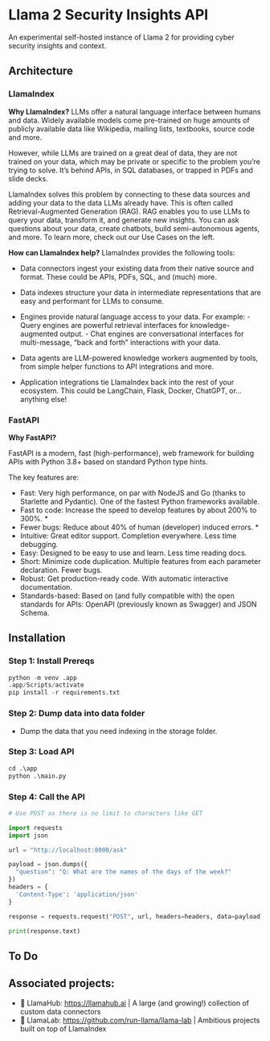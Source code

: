 # Llama 2 Security Insights API
An experimental self-hosted instance of Llama 2 for providing cyber security insights and context.

## Architecture

### LlamaIndex

**Why LlamaIndex?**
LLMs offer a natural language interface between humans and data. Widely available models come pre-trained on huge amounts of publicly available data like Wikipedia, mailing lists, textbooks, source code and more.

However, while LLMs are trained on a great deal of data, they are not trained on your data, which may be private or specific to the problem you’re trying to solve. It’s behind APIs, in SQL databases, or trapped in PDFs and slide decks.

LlamaIndex solves this problem by connecting to these data sources and adding your data to the data LLMs already have. This is often called Retrieval-Augmented Generation (RAG). RAG enables you to use LLMs to query your data, transform it, and generate new insights. You can ask questions about your data, create chatbots, build semi-autonomous agents, and more. To learn more, check out our Use Cases on the left.

**How can LlamaIndex help?**
LlamaIndex provides the following tools:

- Data connectors ingest your existing data from their native source and format. These could be APIs, PDFs, SQL, and (much) more.

- Data indexes structure your data in intermediate representations that are easy and performant for LLMs to consume.

- Engines provide natural language access to your data. For example: - Query engines are powerful retrieval interfaces for knowledge-augmented output. - Chat engines are conversational interfaces for multi-message, “back and forth” interactions with your data.

- Data agents are LLM-powered knowledge workers augmented by tools, from simple helper functions to API integrations and more.

- Application integrations tie LlamaIndex back into the rest of your ecosystem. This could be LangChain, Flask, Docker, ChatGPT, or… anything else!

### FastAPI

**Why FastAPI?**

FastAPI is a modern, fast (high-performance), web framework for building APIs with Python 3.8+ based on standard Python type hints.

The key features are:

- Fast: Very high performance, on par with NodeJS and Go (thanks to Starlette and Pydantic). One of the fastest Python frameworks available.
- Fast to code: Increase the speed to develop features by about 200% to 300%. *
- Fewer bugs: Reduce about 40% of human (developer) induced errors. *
- Intuitive: Great editor support. Completion everywhere. Less time debugging.
- Easy: Designed to be easy to use and learn. Less time reading docs.
- Short: Minimize code duplication. Multiple features from each parameter declaration. Fewer bugs.
- Robust: Get production-ready code. With automatic interactive documentation.
- Standards-based: Based on (and fully compatible with) the open standards for APIs: OpenAPI (previously known as Swagger) and JSON Schema.

## Installation

### Step 1: Install Prereqs

```python
python -m venv .app
.app/Scripts/activate
pip install -r requirements.txt
```

### Step 2: Dump data into data folder

- Dump the data that you need indexing in the storage folder.

### Step 3: Load API

```python
cd .\app
python .\main.py
```

### Step 4: Call the API

```Python
# Use POST as there is no limit to characters like GET

import requests
import json

url = "http://localhost:8000/ask"

payload = json.dumps({
  "question": "Q: What are the names of the days of the week?"
})
headers = {
  'Content-Type': 'application/json'
}

response = requests.request("POST", url, headers=headers, data=payload)

print(response.text)
```

## To Do


## Associated projects:

- 🏡 LlamaHub: https://llamahub.ai | A large (and growing!) collection of custom data connectors
- 🧪 LlamaLab: https://github.com/run-llama/llama-lab | Ambitious projects built on top of LlamaIndex